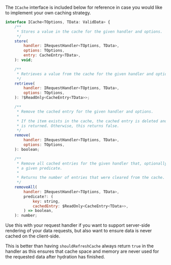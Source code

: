 The `ICache` interface is included below for reference in case you would like
to implement your own caching strategy.

```js static
interface ICache<TOptions, TData: ValidData> {
    /**
     * Stores a value in the cache for the given handler and options.
     */
    store(
        handler: IRequestHandler<TOptions, TData>,
        options: TOptions,
        entry: CacheEntry<TData>,
    ): void;

    /**
     * Retrieves a value from the cache for the given handler and options.
     */
    retrieve(
        handler: IRequestHandler<TOptions, TData>,
        options: TOptions,
    ): ?$ReadOnly<CacheEntry<TData>>;

    /**
     * Remove the cached entry for the given handler and options.
     *
     * If the item exists in the cache, the cached entry is deleted and true
     * is returned. Otherwise, this returns false.
     */
    remove(
        handler: IRequestHandler<TOptions, TData>,
        options: TOptions,
    ): boolean;

    /**
     * Remove all cached entries for the given handler that, optionally, match
     * a given predicate.
     *
     * Returns the number of entries that were cleared from the cache.
     */
    removeAll(
        handler: IRequestHandler<TOptions, TData>,
        predicate?: (
            key: string,
            cachedEntry: $ReadOnly<CacheEntry<TData>>,
        ) => boolean,
    ): number;
```

Use this with your request handler if you want to support server-side
rendering of your data requests, but also want to ensure data is never cached
on the client-side.

This is better than having `shouldRefreshCache` always return `true` in the
handler as this ensures that cache space and memory are never used for the
requested data after hydration has finished.
